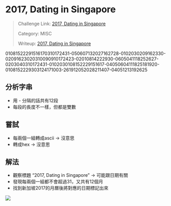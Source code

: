 # 2017, Dating in Singapore

> Challenge Link: [2017, Dating in Singapore](http://hitb.xctf.org.cn/contest_challenge/)
>
> Category: MISC
>
> Writeup: [2017, Dating in Singapore](https://github.com/frozenkp/CTF/tree/master/2017/HITB_CTF/MISC/2017_Dating_in_Singapore)

01081522291516170310172431-050607132027162728-0102030209162330-02091623020310090910172423-02010814222930-0605041118252627-0203040310172431-0102030108152229151617-04050604111825181920-0108152229303124171003-261912052028211407-04051213192625

## 分析字串

- 用 - 分隔的話共有12段
- 每段的長度不一樣，但都是雙數

## 嘗試

- 每兩個一組轉成ascii -> 沒意思
- 轉成hex -> 沒意思

## 解法

- 觀察標題 “2017, Dating in Singapore” -> 可能跟日期有關
- 發現每兩個一組都不會超過31，又共有12個月
- 找到新加坡2017的月曆後將對應的日期標記出來

![](http://i.imgur.com/jJpjlMX.png)
